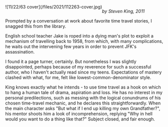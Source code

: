 <!--
.. title: 11/22/63, by Steven King
.. slug: 112263-by-steven-king
.. date: 2021-05-11 13:23:19 UTC-05:00
.. tags: media,book,novel,science-fiction,time-travel,fiction
-->

<span style="float: left">
![11/22/63 cover](/files/2021/112263-cover.jpg)
</span>

*by Steven King, 2011*

Prompted by a conversation at work about favorite time travel stories,
I snagged this from the library.

English school teacher Jake is roped into a dying man's plot to exploit a
mechanism of travelling back to 1958, from which, with many complications, he
waits out the intervening few years in order to prevent JFK's assassination.

I found it a page turner, certainly. But nonetheless I was slightly
disappointed, perhaps because of my reverence for such a successful author, who
I haven't actually read since my teens. Expectations of mastery clashed with
what, for me, felt like lowest-common-denominator style.

King knows exactly what he intends - to use time travel as a hook on which to
hang a human tale of drama, aspiration and loss. He has no interest in my
personal predilections, such as messing with the logical conundrums of his
chosen time-travel mechanic, and he declares this straightforwardly. When the
main character asks "But what if I end up killing my own Grandfather?", his
mentor shoots him a look of incomprehension, replying "Why in hell would you
want to do a thing like that?" Subject closed, and fair enough.

<br style="clear: left" />

